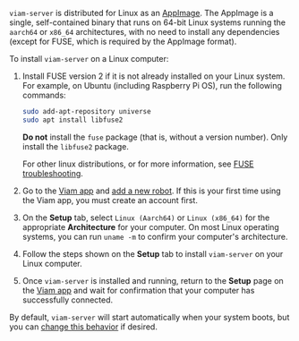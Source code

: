 `viam-server` is distributed for Linux as an [AppImage](https://appimage.org/).
The AppImage is a single, self-contained binary that runs on 64-bit Linux systems running the `aarch64` or `x86_64` architectures, with no need to install any dependencies (except for FUSE, which is required by the AppImage format).

To install `viam-server` on a Linux computer:

1. Install FUSE version 2 if it is not already installed on your Linux system.
   For example, on Ubuntu (including Raspberry Pi OS), run the following commands:

   ```sh {class="command-line" data-prompt="$"}
   sudo add-apt-repository universe
   sudo apt install libfuse2
   ```

   **Do not** install the `fuse` package (that is, without a version number).
   Only install the `libfuse2` package.

   For other linux distributions, or for more information, see [FUSE troubleshooting](/appendix/troubleshooting/#appimages-require-fuse-to-run).

1. Go to the [Viam app](https://app.viam.com) and [add a new robot](/manage/fleet/robots/#add-a-new-robot).
   If this is your first time using the Viam app, you must create an account first.

1. On the **Setup** tab, select `Linux (Aarch64)` or `Linux (x86_64)` for the appropriate **Architecture** for your computer.
   On most Linux operating systems, you can run `uname -m` to confirm your computer's architecture.

1. Follow the steps shown on the **Setup** tab to install `viam-server` on your Linux computer.

2. Once `viam-server` is installed and running, return to the **Setup** page on the [Viam app](https://app.viam.com) and wait for confirmation that your computer has successfully connected.

By default, `viam-server` will start automatically when your system boots, but you can [change this behavior](/installation/manage/) if desired.

